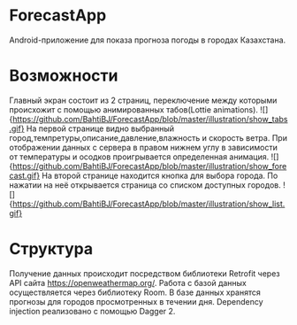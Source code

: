 # ForecastApp
Android-приложение для показа прогноза погоды в городах Казахстана. 
# Возможности

Главный экран состоит из 2 страниц, переключение между которыми происхожит с помощью анимированных табов(Lottie animations). 
![]{https://github.com/BahtiBJ/ForecastApp/blob/master/illustration/show_tabs.gif}
На первой странице видно выбранный город,темпретуры,описание,давление,влажность и скорость ветра.
При отображении данных с сервера в правом нижнем углу в зависимости от температуры и осодков проигрывается определенная анимация.
![]{https://github.com/BahtiBJ/ForecastApp/blob/master/illustration/show_forecast.gif}
На второй странице находится кнопка для выбора города. По нажатии на неё открывается страница со списком доступных городов.
![]{https://github.com/BahtiBJ/ForecastApp/blob/master/illustration/show_list.gif}
# Структура

Получение данных происходит посредством библиотеки Retrofit через API сайта https://openweathermap.org/. Работа с базой данных осуществляется через библиотеку Room.
В базе данных хранятся прогнозы для городов просмотренных в течении дня. Dependency injection реализовано с помощью Dagger 2.
